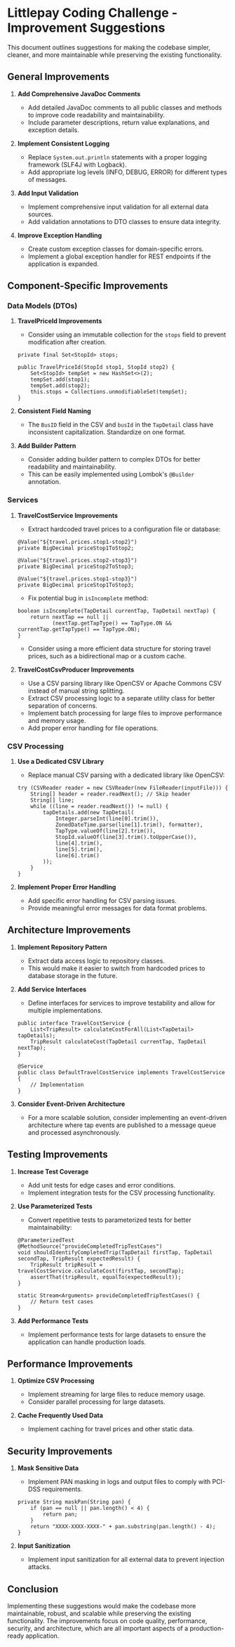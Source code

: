 # Littlepay Coding Challenge - Improvement Suggestions

This document outlines suggestions for making the codebase simpler, cleaner, and more maintainable while preserving the existing functionality.

## General Improvements

1. **Add Comprehensive JavaDoc Comments**
   - Add detailed JavaDoc comments to all public classes and methods to improve code readability and maintainability.
   - Include parameter descriptions, return value explanations, and exception details.

2. **Implement Consistent Logging**
   - Replace `System.out.println` statements with a proper logging framework (SLF4J with Logback).
   - Add appropriate log levels (INFO, DEBUG, ERROR) for different types of messages.

3. **Add Input Validation**
   - Implement comprehensive input validation for all external data sources.
   - Add validation annotations to DTO classes to ensure data integrity.

4. **Improve Exception Handling**
   - Create custom exception classes for domain-specific errors.
   - Implement a global exception handler for REST endpoints if the application is expanded.

## Component-Specific Improvements

### Data Models (DTOs)

1. **TravelPriceId Improvements**
   - Consider using an immutable collection for the `stops` field to prevent modification after creation.
   
   ```
   private final Set<StopId> stops;
   
   public TravelPriceId(StopId stop1, StopId stop2) {
       Set<StopId> tempSet = new HashSet<>(2);
       tempSet.add(stop1);
       tempSet.add(stop2);
       this.stops = Collections.unmodifiableSet(tempSet);
   }
   ```

2. **Consistent Field Naming**
   - The `BusID` field in the CSV and `busId` in the `TapDetail` class have inconsistent capitalization. Standardize on one format.

3. **Add Builder Pattern**
   - Consider adding builder pattern to complex DTOs for better readability and maintainability.
   - This can be easily implemented using Lombok's `@Builder` annotation.

### Services

1. **TravelCostService Improvements**
   - Extract hardcoded travel prices to a configuration file or database:
   
   ```
   @Value("${travel.prices.stop1-stop2}")
   private BigDecimal priceStop1ToStop2;
   
   @Value("${travel.prices.stop2-stop3}")
   private BigDecimal priceStop2ToStop3;
   
   @Value("${travel.prices.stop1-stop3}")
   private BigDecimal priceStop1ToStop3;
   ```

   - Fix potential bug in `isIncomplete` method:
   
   ```
   boolean isIncomplete(TapDetail currentTap, TapDetail nextTap) {
       return nextTap == null || 
              (nextTap.getTapType() == TapType.ON && currentTap.getTapType() == TapType.ON);
   }
   ```

   - Consider using a more efficient data structure for storing travel prices, such as a bidirectional map or a custom cache.

2. **TravelCostCsvProducer Improvements**
   - Use a CSV parsing library like OpenCSV or Apache Commons CSV instead of manual string splitting.
   - Extract CSV processing logic to a separate utility class for better separation of concerns.
   - Implement batch processing for large files to improve performance and memory usage.
   - Add proper error handling for file operations.

### CSV Processing

1. **Use a Dedicated CSV Library**
   - Replace manual CSV parsing with a dedicated library like OpenCSV:
   
   ```
   try (CSVReader reader = new CSVReader(new FileReader(inputFile))) {
       String[] header = reader.readNext(); // Skip header
       String[] line;
       while ((line = reader.readNext()) != null) {
           tapDetails.add(new TapDetail(
               Integer.parseInt(line[0].trim()),
               ZonedDateTime.parse(line[1].trim(), formatter),
               TapType.valueOf(line[2].trim()),
               StopId.valueOf(line[3].trim().toUpperCase()),
               line[4].trim(),
               line[5].trim(),
               line[6].trim()
           ));
       }
   }
   ```

2. **Implement Proper Error Handling**
   - Add specific error handling for CSV parsing issues.
   - Provide meaningful error messages for data format problems.

## Architecture Improvements

1. **Implement Repository Pattern**
   - Extract data access logic to repository classes.
   - This would make it easier to switch from hardcoded prices to database storage in the future.

2. **Add Service Interfaces**
   - Define interfaces for services to improve testability and allow for multiple implementations.
   
   ```
   public interface TravelCostService {
       List<TripResult> calculateCostForAll(List<TapDetail> tapDetails);
       TripResult calculateCost(TapDetail currentTap, TapDetail nextTap);
   }
   
   @Service
   public class DefaultTravelCostService implements TravelCostService {
       // Implementation
   }
   ```

3. **Consider Event-Driven Architecture**
   - For a more scalable solution, consider implementing an event-driven architecture where tap events are published to a message queue and processed asynchronously.

## Testing Improvements

1. **Increase Test Coverage**
   - Add unit tests for edge cases and error conditions.
   - Implement integration tests for the CSV processing functionality.

2. **Use Parameterized Tests**
   - Convert repetitive tests to parameterized tests for better maintainability:
   
   ```
   @ParameterizedTest
   @MethodSource("provideCompletedTripTestCases")
   void shouldIdentifyCompletedTrip(TapDetail firstTap, TapDetail secondTap, TripResult expectedResult) {
       TripResult tripResult = travelCostService.calculateCost(firstTap, secondTap);
       assertThat(tripResult, equalTo(expectedResult));
   }
   
   static Stream<Arguments> provideCompletedTripTestCases() {
       // Return test cases
   }
   ```

3. **Add Performance Tests**
   - Implement performance tests for large datasets to ensure the application can handle production loads.

## Performance Improvements

1. **Optimize CSV Processing**
   - Implement streaming for large files to reduce memory usage.
   - Consider parallel processing for large datasets.

2. **Cache Frequently Used Data**
   - Implement caching for travel prices and other static data.

## Security Improvements

1. **Mask Sensitive Data**
   - Implement PAN masking in logs and output files to comply with PCI-DSS requirements.
   
   ```
   private String maskPan(String pan) {
       if (pan == null || pan.length() < 4) {
           return pan;
       }
       return "XXXX-XXXX-XXXX-" + pan.substring(pan.length() - 4);
   }
   ```

2. **Input Sanitization**
   - Implement input sanitization for all external data to prevent injection attacks.

## Conclusion

Implementing these suggestions would make the codebase more maintainable, robust, and scalable while preserving the existing functionality. The improvements focus on code quality, performance, security, and architecture, which are all important aspects of a production-ready application.